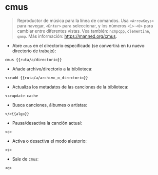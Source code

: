 # cmus

> Reproductor de música para la línea de comandos.
> Usa `<ArrowKeys>` para navegar, `<Enter>` para seleccionar, y los números `<1>`-`<8>` para cambiar entre diferentes vistas.
> Vea también: `ncmpcpp`, `clementine`, `qmmp`.
> Más información: <https://manned.org/cmus>.

- Abre `cmus` en el directorio especificado (se convertirá en tu nuevo directorio de trabajo):

`cmus {{ruta/a/directorio}}`

- Añade archivo/directorio a la biblioteca:

`<:>add {{ruta/a/archivo_o_directorio}}`

- Actualiza los metadatos de las canciones de la biblioteca:

`<:>update-cache`

- Busca canciones, álbumes o artistas:

`</>{{algo}}`

- Pausa/desactiva la canción actual:

`<c>`

- Activa o desactiva el modo aleatorio:

`<s>`

- Sale de `cmus`:

`<q>`
